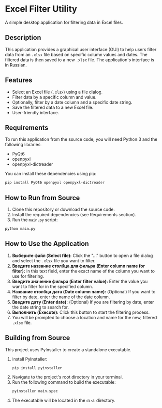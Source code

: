 # Excel Filter Utility

A simple desktop application for filtering data in Excel files.

## Description

This application provides a graphical user interface (GUI) to help users filter data from an `.xlsx` file based on specific column values and dates. The filtered data is then saved to a new `.xlsx` file. The application's interface is in Russian.

## Features

*   Select an Excel file (`.xlsx`) using a file dialog.
*   Filter data by a specific column and value.
*   Optionally, filter by a date column and a specific date string.
*   Save the filtered data to a new Excel file.
*   User-friendly interface.

## Requirements

To run this application from the source code, you will need Python 3 and the following libraries:

*   PyQt6
*   openpyxl
*   openpyxl-dictreader

You can install these dependencies using pip:

```bash
pip install PyQt6 openpyxl openpyxl-dictreader
```

## How to Run from Source

1.  Clone this repository or download the source code.
2.  Install the required dependencies (see Requirements section).
3.  Run the `main.py` script:

```bash
python main.py
```

## How to Use the Application

1.  **Выберите файл (Select file):** Click the "..." button to open a file dialog and select the `.xlsx` file you want to filter.
2.  **Введите название столбца для фильра (Enter column name for filter):** In this text field, enter the exact name of the column you want to use for filtering.
3.  **Введите значение фильра (Enter filter value):** Enter the value you want to filter for in the specified column.
4.  **Название столбца дата (Date column name):** (Optional) If you want to filter by date, enter the name of the date column.
5.  **Введите дату (Enter date):** (Optional) If you are filtering by date, enter the date string to search for.
6.  **Выполнить (Execute):** Click this button to start the filtering process.
7.  You will be prompted to choose a location and name for the new, filtered `.xlsx` file.

## Building from Source

This project uses PyInstaller to create a standalone executable.

1.  Install PyInstaller:
    ```bash
    pip install pyinstaller
    ```
2.  Navigate to the project's root directory in your terminal.
3.  Run the following command to build the executable:
    ```bash
    pyinstaller main.spec
    ```
4.  The executable will be located in the `dist` directory.
